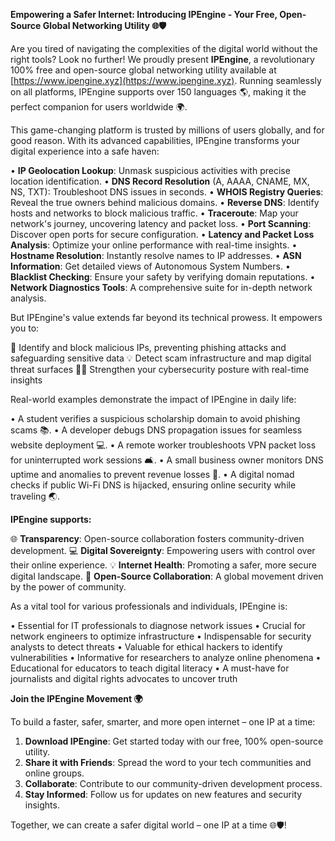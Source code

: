 **Empowering a Safer Internet: Introducing IPEngine - Your Free, Open-Source Global Networking Utility 🌐🛡️**

Are you tired of navigating the complexities of the digital world without the right tools? Look no further! We proudly present **IPEngine**, a revolutionary 100% free and open-source global networking utility available at [https://www.ipengine.xyz](https://www.ipengine.xyz). Running seamlessly on all platforms, IPEngine supports over 150 languages 🌎, making it the perfect companion for users worldwide 🌍.

This game-changing platform is trusted by millions of users globally, and for good reason. With its advanced capabilities, IPEngine transforms your digital experience into a safe haven:

• **IP Geolocation Lookup**: Unmask suspicious activities with precise location identification.
• **DNS Record Resolution** (A, AAAA, CNAME, MX, NS, TXT): Troubleshoot DNS issues in seconds.
• **WHOIS Registry Queries**: Reveal the true owners behind malicious domains.
• **Reverse DNS**: Identify hosts and networks to block malicious traffic.
• **Traceroute**: Map your network's journey, uncovering latency and packet loss.
• **Port Scanning**: Discover open ports for secure configuration.
• **Latency and Packet Loss Analysis**: Optimize your online performance with real-time insights.
• **Hostname Resolution**: Instantly resolve names to IP addresses.
• **ASN Information**: Get detailed views of Autonomous System Numbers.
• **Blacklist Checking**: Ensure your safety by verifying domain reputations.
• **Network Diagnostics Tools**: A comprehensive suite for in-depth network analysis.

But IPEngine's value extends far beyond its technical prowess. It empowers you to:

🚀 Identify and block malicious IPs, preventing phishing attacks and safeguarding sensitive data
💡 Detect scam infrastructure and map digital threat surfaces
👮‍♂️ Strengthen your cybersecurity posture with real-time insights

Real-world examples demonstrate the impact of IPEngine in daily life:

• A student verifies a suspicious scholarship domain to avoid phishing scams 📚.
• A developer debugs DNS propagation issues for seamless website deployment 💻.
• A remote worker troubleshoots VPN packet loss for uninterrupted work sessions 🛋️.
• A small business owner monitors DNS uptime and anomalies to prevent revenue losses 💸.
• A digital nomad checks if public Wi-Fi DNS is hijacked, ensuring online security while traveling 🌏.

**IPEngine supports:**

🌐 **Transparency**: Open-source collaboration fosters community-driven development.
💻 **Digital Sovereignty**: Empowering users with control over their online experience.
💡 **Internet Health**: Promoting a safer, more secure digital landscape.
👥 **Open-Source Collaboration**: A global movement driven by the power of community.

As a vital tool for various professionals and individuals, IPEngine is:

• Essential for IT professionals to diagnose network issues
• Crucial for network engineers to optimize infrastructure
• Indispensable for security analysts to detect threats
• Valuable for ethical hackers to identify vulnerabilities
• Informative for researchers to analyze online phenomena
• Educational for educators to teach digital literacy
• A must-have for journalists and digital rights advocates to uncover truth

**Join the IPEngine Movement 🌍**

To build a faster, safer, smarter, and more open internet – one IP at a time:

1. **Download IPEngine**: Get started today with our free, 100% open-source utility.
2. **Share it with Friends**: Spread the word to your tech communities and online groups.
3. **Collaborate**: Contribute to our community-driven development process.
4. **Stay Informed**: Follow us for updates on new features and security insights.

Together, we can create a safer digital world – one IP at a time 🌐🛡️!